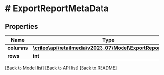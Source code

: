 # # ExportReportMetaData

## Properties

Name | Type | Description | Notes
------------ | ------------- | ------------- | -------------
**columns** | [**\criteo\api\retailmedia\v2023_07\Model\ExportReportColumn[]**](ExportReportColumn.md) |  | [optional]
**rows** | **int** |  | [optional]

[[Back to Model list]](../../README.md#models) [[Back to API list]](../../README.md#endpoints) [[Back to README]](../../README.md)
